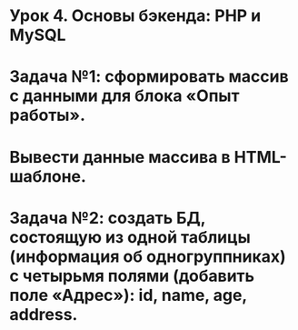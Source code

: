 # Урок 4. Основы бэкенда: PHP и MySQL
# Задача №1: сформировать массив с данными для блока «Опыт работы».
# Вывести данные массива в HTML-шаблоне.
# Задача №2: создать БД, состоящую из одной таблицы (информация об одногруппниках) с четырьмя полями (добавить поле «Адрес»): id, name, age, address.
